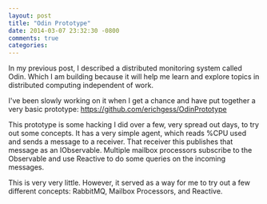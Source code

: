 ```yaml
---
layout: post
title: "Odin Prototype"
date: 2014-03-07 23:32:30 -0800
comments: true
categories: 
---
```

In my previous post, I described a distributed monitoring system called Odin.  Which I am building because it will help me learn and explore topics in distributed computing independent of work.

I've been slowly working on it when I get a chance and have put together a very basic prototype:
https://github.com/erichgess/OdinPrototype

This prototype is some hacking I did over a few, very spread out days, to try out some concepts.  It has a very simple agent, which reads %CPU used and sends a message to a receiver.  That receiver this publishes that message as an IObservable.  Multiple mailbox processors subscribe to the Observable and use Reactive to do some queries on the incoming messages.

This is very very little.  However, it served as a way for me to try out a few different concepts: RabbitMQ, Mailbox Processors, and Reactive.